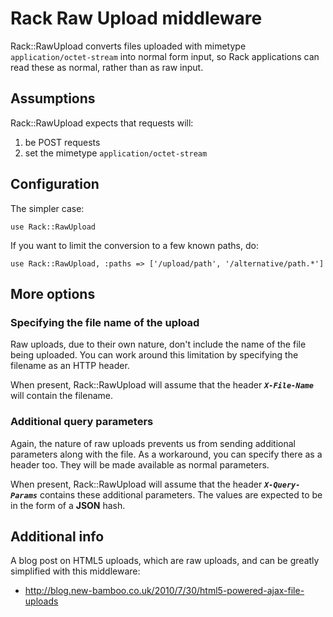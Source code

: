 # Rack Raw Upload middleware

Rack::RawUpload converts files uploaded with mimetype `application/octet-stream` into normal form input, so Rack applications can read these as normal, rather than as raw input.


## Assumptions

Rack::RawUpload expects that requests will:

1. be POST requests
2. set the mimetype `application/octet-stream`


## Configuration

The simpler case:

    use Rack::RawUpload

If you want to limit the conversion to a few known paths, do:

    use Rack::RawUpload, :paths => ['/upload/path', '/alternative/path.*']


## More options

### Specifying the file name of the upload

Raw uploads, due to their own nature, don't include the name of the file being uploaded. You can work around this limitation by specifying the filename as an HTTP header.

When present, Rack::RawUpload will assume that the header ***`X-File-Name`*** will contain the filename.

### Additional query parameters

Again, the nature of raw uploads prevents us from sending additional parameters along with the file. As a workaround, you can specify there as a header too. They will be made available as normal parameters.

When present, Rack::RawUpload will assume that the header ***`X-Query-Params`*** contains these additional parameters. The values are expected to be in the form of a **JSON** hash.

## Additional info

A blog post on HTML5 uploads, which are raw uploads, and can be greatly simplified with this middleware:

* http://blog.new-bamboo.co.uk/2010/7/30/html5-powered-ajax-file-uploads